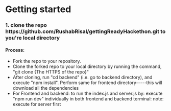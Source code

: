 # Getting started

<h3>1. clone the repo https://github.com/RushabRisal/gettingReadyHackethon.git to you're local directory</h3>
<h4>Process:</h4>
<ul>
<li>Fork the repo to your repository.</li>
<li>Clone the forked repo to your local directory by running the command, "git clone {The HTTPS of the repo}"</li>
<li>After cloning, run "cd backend" (i.e. go to backend directory), and execute "npm install". Perform same for frontend directory-----this will download all the dependencies</li>
<li>For Frontend and backend: to run the index.js and server.js by: execute "npm run dev" individually in both frontend and backend terminal: note: execute for server first</li>
</ul>


